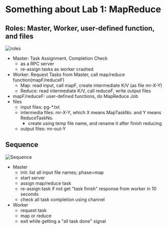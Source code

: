 # Something about Lab 1: MapReduce

## Roles: Master, Worker, user-defined function, and files
![roles](https://github.com/ricemaster/6.824-mit-2020/blob/master/src/mr/img/mr.png)

- Master: Task Assignment, Completion Check
  - as a RPC server
  - re-assign tasks as worker crashed
- Worker: Request Tasks from Master, call map/reduce function(mapF/reduceF)
  - Map: read input, call mapF, create intermediate K/V (as file mr-X-Y)
  - Reduce: read intermediate K/V, call reduceF, write output files
- mapF/reduceF: user-defined functions, do MapReduce Job
- files
  - input files: pg-*.txt
  - intermedia files: mr-X-Y, which X means MapTaskNo. and Y means ReduceTaskNo.
    - create using temp file name, and rename it after finish reducing
  - output files: mr-out-Y
  
## Sequence
![Sequence](https://github.com/ricemaster/6.824-mit-2020/blob/master/src/mr/img/seq.png)
- Master
  - init: list all input file names; phase=map
  - start server
  - assign map/reduce task
  - re-assign task if not get "task finish" response from worker in 10 seconds
  - check all task completion using channel
- Worker
  - request task
  - map or reduce
  - exit while getting a "all task done" signal